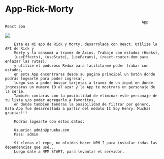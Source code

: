 # App-Rick-Morty

                                                                  App React Spa
                
<img  src="src/images/GifCapRickAndMorty.gif" />

        Esta es mi app de Rick y Morty, desarrolada con React. Utilize la API de Rick y
        Morty y la consumi a travez de Axios. Trabaje con estados (Hooks),
        (useEffects), (useState), (useParams), (react-router-dom para enlazar las rutas), 
        y utilize el podoroso Redux para facilitarme poder trabar con estados,
        en esta App encontraras desde su pagina principal un botón donde podrás logearte para poder ingresar, 
        luego vas a poder buscar tarjetas a travez de un input en donde ingresaras un numero ID al azar y la App te mostrará un personaje de la serie.
        También contarás con la posibilidad de eliminar este personaje de tu lista y/o poder agregarlo a favoritos,
        en donde también tendras la posibilidad de filtrar por género. Esta App fue desarrollada a partir del módulo II Soy Henry. Muchas gracias!!! 
        
        Podrás logearte con estos datos:
        
        Usuario: admin@prueba.com
        Pass: admin
        
        Si clonas el repo, no olvides hacer NPM I para instalar todas las dependencias que usé...
        Luego dale a NPM START, para levantar el servidor.
     


